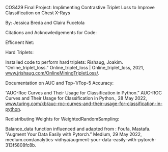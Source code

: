 COS429 Final Project: Implimenting Contrastive Triplet Loss to Improve Classification on Chest X-Rays

By: Jessica Breda and Claira Fucetola


Citations and Acknowledgements for Code:

Efficnent Net: 


Hard Triplets: 

Installed code to perform hard triplets: Rishaug, Joakim. “Online_triplet_loss.” Online_triplet_loss | Online_triplet_loss, 2021, www.jrishaug.com/OnlineMiningTripletLoss/. 


Documentation on AUC and Top-1/Top-5 Accuracy:

“AUC-Roc Curves and Their Usage for Classification in Python.” AUC-ROC Curves and Their Usage for Classification in Python., 28 May 2022, www.turing.com/kb/auc-roc-curves-and-their-usage-for-classification-in-python. 


Redistributing Weights for WeightedRandomSampling: 

Balance_data function influenced and adapted from : Foufa, Mastafa. “Augment Your Data Easily with Pytorch.” Medium, 29 May 2022, medium.com/analytics-vidhya/augment-your-data-easily-with-pytorch-313f5808fc8b. 

